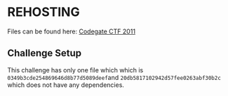 # REHOSTING

Files can be found here: [Codegate CTF 2011](https://shell-storm.org/repo/CTF/GITS-2012/Crypto/250%20pts/)

## Challenge Setup
This challenge has only one file which which is `0349b3cde254869646d8b77d5089deef`and `20db5817102942d57fee0263abf30b2c` which does not have any dependencies.
